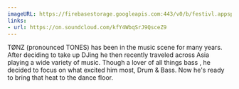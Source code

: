 ```yaml
---
imageURL: https://firebasestorage.googleapis.com:443/v0/b/festivl.appspot.com/o/userContent%2FA6BE65C3-9E76-4E53-A2C2-CF3B2991AB7E.png?alt=media&token=6e053a4c-8ba4-4c75-b6ad-370dbc7428bb
links:
- url: https://on.soundcloud.com/kfY4WbqSrJ9QsceZ9
---
```

TØNZ (pronounced TONES) has been in the music scene for many years. After deciding to take up DJing he then recently traveled across Asia playing a wide variety of music. Though a lover of all things bass , he decided to focus on what excited him most, Drum & Bass. Now he's ready to bring that heat to the dance floor. 